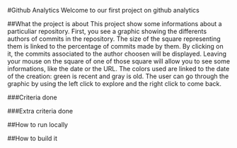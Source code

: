 #Github Analytics
Welcome to our first project on github analytics

##What the project is about
This project show some informations about a particuliar repository.
First, you see a graphic showing the differents authors of commits in the repository. The size of the square representing them is linked to the percentage of commits made by them.
By clicking on it, the commits associated to the author choosen will be displayed. Leaving your mouse on the square of one of those square will allow you to see some informations, like the date or the URL.
The colors used are linked to the date of the creation: green is recent and gray is old.
The user can go through the graphic by using the left click to explore and the right click to come back.

###Criteria done

###Extra criteria done

##How to run locally

##How to build it


